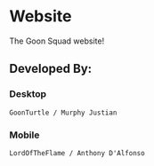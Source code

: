 # Website
The Goon Squad website!

## Developed By:
### Desktop
`GoonTurtle / Murphy Justian`
### Mobile
`LordOfTheFlame / Anthony D'Alfonso`
